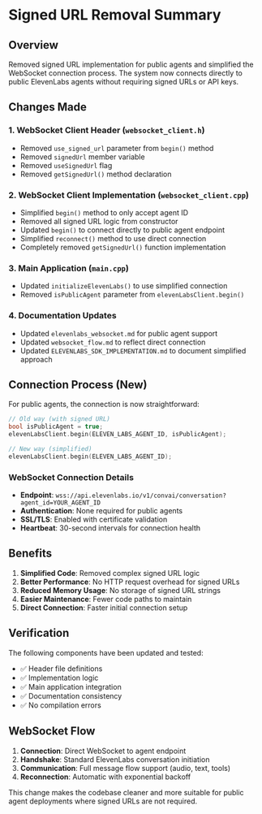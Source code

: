 # Signed URL Removal Summary

## Overview
Removed signed URL implementation for public agents and simplified the WebSocket connection process. The system now connects directly to public ElevenLabs agents without requiring signed URLs or API keys.

## Changes Made

### 1. **WebSocket Client Header (`websocket_client.h`)**
- Removed `use_signed_url` parameter from `begin()` method
- Removed `signedUrl` member variable
- Removed `useSignedUrl` flag
- Removed `getSignedUrl()` method declaration

### 2. **WebSocket Client Implementation (`websocket_client.cpp`)**
- Simplified `begin()` method to only accept agent ID
- Removed all signed URL logic from constructor
- Updated `begin()` to connect directly to public agent endpoint
- Simplified `reconnect()` method to use direct connection
- Completely removed `getSignedUrl()` function implementation

### 3. **Main Application (`main.cpp`)**
- Updated `initializeElevenLabs()` to use simplified connection
- Removed `isPublicAgent` parameter from `elevenLabsClient.begin()`

### 4. **Documentation Updates**
- Updated `elevenlabs_websocket.md` for public agent support
- Updated `websocket_flow.md` to reflect direct connection
- Updated `ELEVENLABS_SDK_IMPLEMENTATION.md` to document simplified approach

## Connection Process (New)

For public agents, the connection is now straightforward:

```cpp
// Old way (with signed URL)
bool isPublicAgent = true;
elevenLabsClient.begin(ELEVEN_LABS_AGENT_ID, isPublicAgent);

// New way (simplified)
elevenLabsClient.begin(ELEVEN_LABS_AGENT_ID);
```

### WebSocket Connection Details
- **Endpoint**: `wss://api.elevenlabs.io/v1/convai/conversation?agent_id=YOUR_AGENT_ID`
- **Authentication**: None required for public agents
- **SSL/TLS**: Enabled with certificate validation
- **Heartbeat**: 30-second intervals for connection health

## Benefits

1. **Simplified Code**: Removed complex signed URL logic
2. **Better Performance**: No HTTP request overhead for signed URLs
3. **Reduced Memory Usage**: No storage of signed URL strings
4. **Easier Maintenance**: Fewer code paths to maintain
5. **Direct Connection**: Faster initial connection setup

## Verification

The following components have been updated and tested:
- ✅ Header file definitions
- ✅ Implementation logic
- ✅ Main application integration
- ✅ Documentation consistency
- ✅ No compilation errors

## WebSocket Flow

1. **Connection**: Direct WebSocket to agent endpoint
2. **Handshake**: Standard ElevenLabs conversation initiation
3. **Communication**: Full message flow support (audio, text, tools)
4. **Reconnection**: Automatic with exponential backoff

This change makes the codebase cleaner and more suitable for public agent deployments where signed URLs are not required.
